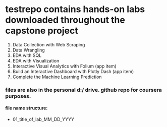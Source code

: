 # testrepo contains hands-on labs downloaded throughout the capstone project
1. Data Collection with Web Scraping
2. Data Wrangling
3. EDA with SQL
4. EDA with Visualization
5. Interactive Visual Analytics with Folium (app item)
6. Build an Interactive Dashboard with Plotly Dash (app item)
7. Complete the Machine Learning Prediction

### files are also in the personal d:/ drive. github repo for coursera purposes. 
#### file name structure:
* 01_title_of_lab_MM_DD_YYYY

